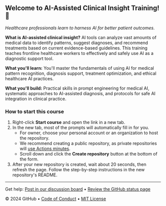 <!--
  <<< Author notes: Step 0 >>>
  Choose 3-5 steps for your course.
  The first step is always the hardest, so pick something easy!
  Link to docs.github.com for further explanations.
  Encourage users to open new tabs for steps!
-->

## Welcome to AI-Assisted Clinical Insight Training! 🧠

_Healthcare professionals learn to harness AI for better patient outcomes._

**What is AI-assisted clinical insight?** AI tools can analyze vast amounts of medical data to identify patterns, suggest diagnoses, and recommend treatments based on current evidence-based guidelines. This training teaches frontline healthcare workers to effectively and safely use AI as a diagnostic support tool.

**What you'll learn:** You'll master the fundamentals of using AI for medical pattern recognition, diagnosis support, treatment optimization, and ethical healthcare AI practices.

**What you'll build:** Practical skills in prompt engineering for medical AI, systematic approaches to AI-assisted diagnosis, and protocols for safe AI integration in clinical practice.

### How to start this course

<!-- For start course, run in JavaScript:
  'https://github.com/new?' + new URLSearchParams({
    template_owner: 'skills',
    template_name: 'ai-clinical-insight',
    owner: '@me',
    name: 'skills-ai-clinical-insight',
    description: 'My clone repository for the AI Clinical Insight course',
    visibility: 'public',
  })
-->

1. Right-click **Start course** and open the link in a new tab.
2. In the new tab, most of the prompts will automatically fill in for you.
   - For owner, choose your personal account or an organization to host the repository.
   - We recommend creating a public repository, as private repositories will [use Actions minutes](https://docs.github.com/en/billing/managing-billing-for-github-actions/about-billing-for-github-actions).
   - Scroll down and click the **Create repository** button at the bottom of the form.
3. After your new repository is created, wait about 20 seconds, then refresh the page. Follow the step-by-step instructions in the new repository's README.

<footer>

<!--
  <<< Author notes: Footer >>>
  Add a link to get support, GitHub status page, code of conduct, license link.
-->

---

Get help: [Post in our discussion board](https://github.com/orgs/skills/discussions/categories/ai-clinical-insight) &bull; [Review the GitHub status page](https://www.githubstatus.com/)

&copy; 2024 GitHub &bull; [Code of Conduct](https://www.contributor-covenant.org/version/2/1/code_of_conduct/code_of_conduct.md) &bull; [MIT License](https://gh.io/mit)

</footer>
